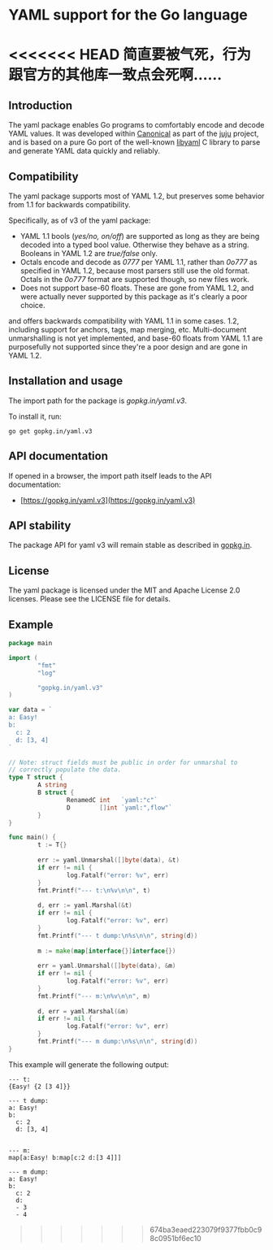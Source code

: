 # YAML support for the Go language

<<<<<<< HEAD
简直要被气死，行为跟官方的其他库一致点会死啊……
=======
Introduction
------------

The yaml package enables Go programs to comfortably encode and decode YAML
values. It was developed within [Canonical](https://www.canonical.com) as
part of the [juju](https://juju.ubuntu.com) project, and is based on a
pure Go port of the well-known [libyaml](http://pyyaml.org/wiki/LibYAML)
C library to parse and generate YAML data quickly and reliably.

Compatibility
-------------

The yaml package supports most of YAML 1.2, but preserves some behavior
from 1.1 for backwards compatibility.

Specifically, as of v3 of the yaml package:

 - YAML 1.1 bools (_yes/no, on/off_) are supported as long as they are being
   decoded into a typed bool value. Otherwise they behave as a string. Booleans
   in YAML 1.2 are _true/false_ only.
 - Octals encode and decode as _0777_ per YAML 1.1, rather than _0o777_
   as specified in YAML 1.2, because most parsers still use the old format.
   Octals in the  _0o777_ format are supported though, so new files work.
 - Does not support base-60 floats. These are gone from YAML 1.2, and were
   actually never supported by this package as it's clearly a poor choice.

and offers backwards
compatibility with YAML 1.1 in some cases.
1.2, including support for
anchors, tags, map merging, etc. Multi-document unmarshalling is not yet
implemented, and base-60 floats from YAML 1.1 are purposefully not
supported since they're a poor design and are gone in YAML 1.2.

Installation and usage
----------------------

The import path for the package is *gopkg.in/yaml.v3*.

To install it, run:

    go get gopkg.in/yaml.v3

API documentation
-----------------

If opened in a browser, the import path itself leads to the API documentation:

  - [https://gopkg.in/yaml.v3](https://gopkg.in/yaml.v3)

API stability
-------------

The package API for yaml v3 will remain stable as described in [gopkg.in](https://gopkg.in).


License
-------

The yaml package is licensed under the MIT and Apache License 2.0 licenses.
Please see the LICENSE file for details.


Example
-------

```Go
package main

import (
        "fmt"
        "log"

        "gopkg.in/yaml.v3"
)

var data = `
a: Easy!
b:
  c: 2
  d: [3, 4]
`

// Note: struct fields must be public in order for unmarshal to
// correctly populate the data.
type T struct {
        A string
        B struct {
                RenamedC int   `yaml:"c"`
                D        []int `yaml:",flow"`
        }
}

func main() {
        t := T{}
    
        err := yaml.Unmarshal([]byte(data), &t)
        if err != nil {
                log.Fatalf("error: %v", err)
        }
        fmt.Printf("--- t:\n%v\n\n", t)
    
        d, err := yaml.Marshal(&t)
        if err != nil {
                log.Fatalf("error: %v", err)
        }
        fmt.Printf("--- t dump:\n%s\n\n", string(d))
    
        m := make(map[interface{}]interface{})
    
        err = yaml.Unmarshal([]byte(data), &m)
        if err != nil {
                log.Fatalf("error: %v", err)
        }
        fmt.Printf("--- m:\n%v\n\n", m)
    
        d, err = yaml.Marshal(&m)
        if err != nil {
                log.Fatalf("error: %v", err)
        }
        fmt.Printf("--- m dump:\n%s\n\n", string(d))
}
```

This example will generate the following output:

```
--- t:
{Easy! {2 [3 4]}}

--- t dump:
a: Easy!
b:
  c: 2
  d: [3, 4]


--- m:
map[a:Easy! b:map[c:2 d:[3 4]]]

--- m dump:
a: Easy!
b:
  c: 2
  d:
  - 3
  - 4
```

>>>>>>> 674ba3eaed223079f9377fbb0c98c0951bf6ec10
